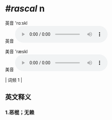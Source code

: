 # ***\#rascal*** n
英音 'rɑːskl  
英音
<audio src="./media/rascal1.aac" controls="controls"></audio>

美音 'ræskl  
美音
<audio src="./media/rascal2.aac" controls="controls"></audio>



| 词频 1 |  

英文释义
---
### 1.**恶棍；无赖**  


